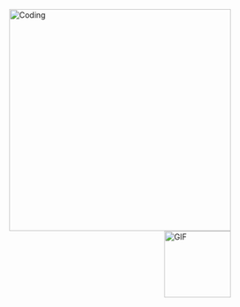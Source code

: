 <img align="right" alt="Coding" width="400" src="https://media.giphy.com/media/Y4ak9Ki2GZCbJxAnJD/giphy.gif">

<img align="right" alt="GIF" height="120px" src="https://media.giphy.com/media/l4FGo2HgcJHi4prFK/giphy.gif" /> 
